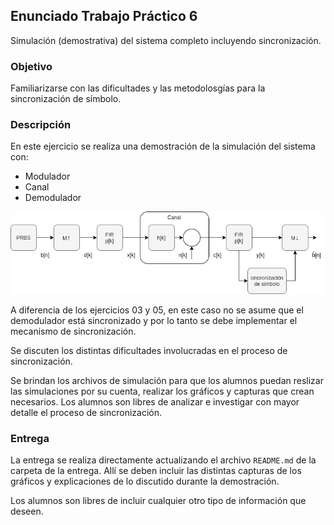 ## Enunciado Trabajo Práctico 6

Simulación (demostrativa) del sistema completo incluyendo sincronización.


### Objetivo

Familiarizarse con las dificultades y las metodolosgías para la sincronización
de símbolo.


### Descripción

En este ejercicio se realiza una demostración de la simulación del sistema con:
- Modulador
- Canal
- Demodulador

![Modulador + Canal + Demodulador](./images/ej07-sistema.png)

A diferencia de los ejercicios 03 y 05, en este caso no se asume
que el demodulador está sincronizado y por lo tanto se debe implementar
el mecanismo de sincronización.

Se discuten los distintas dificultades involucradas en el proceso de
sincronización.

Se brindan los archivos de simulación para que los alumnos puedan reslizar
las simulaciones por su cuenta, realizar los gráficos y capturas que
crean necesarios.
Los alumnos son libres de analizar e investigar con mayor detalle el proceso
de sincronización.

### Entrega

La entrega se realiza directamente actualizando el archivo `README.md`
de la carpeta de la entrega.
Allí se deben incluir las distintas capturas de los gráficos y explicaciones
de lo discutido durante la demostración.

Los alumnos son libres de incluir cualquier otro tipo de información que deseen.

